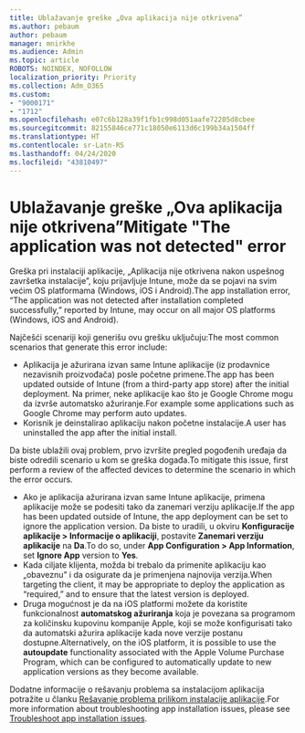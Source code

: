 ```yaml
---
title: Ublažavanje greške „Ova aplikacija nije otkrivena”
ms.author: pebaum
author: pebaum
manager: mnirkhe
ms.audience: Admin
ms.topic: article
ROBOTS: NOINDEX, NOFOLLOW
localization_priority: Priority
ms.collection: Adm_O365
ms.custom:
- "9000171"
- "1712"
ms.openlocfilehash: e07c6b128a39f1fb1c998d051aafe72205d8cbee
ms.sourcegitcommit: 82155846ce771c18050e6113d6c199b34a1504ff
ms.translationtype: HT
ms.contentlocale: sr-Latn-RS
ms.lasthandoff: 04/24/2020
ms.locfileid: "43810497"
---
```

# <a name="mitigate-the-application-was-not-detected-error"></a><span data-ttu-id="3bc87-102">Ublažavanje greške „Ova aplikacija nije otkrivena”</span><span class="sxs-lookup"><span data-stu-id="3bc87-102">Mitigate "The application was not detected" error</span></span>

<span data-ttu-id="3bc87-103">Greška pri instalaciji aplikacije, „Aplikacija nije otkrivena nakon uspešnog završetka instalacije”, koju prijavljuje Intune, može da se pojavi na svim većim OS platformama (Windows, iOS i Android).</span><span class="sxs-lookup"><span data-stu-id="3bc87-103">The app installation error, “The application was not detected after installation completed successfully,” reported by Intune, may occur on all major OS platforms (Windows, iOS and Android).</span></span>

<span data-ttu-id="3bc87-104">Najčešći scenariji koji generišu ovu grešku uključuju:</span><span class="sxs-lookup"><span data-stu-id="3bc87-104">The most common scenarios that generate this error include:</span></span>

- <span data-ttu-id="3bc87-105">Aplikacija je ažurirana izvan same Intune aplikacije (iz prodavnice nezavisnih proizvođača) posle početne primene.</span><span class="sxs-lookup"><span data-stu-id="3bc87-105">The app has been updated outside of Intune (from a third-party app store) after the initial deployment.</span></span> <span data-ttu-id="3bc87-106">Na primer, neke aplikacije kao što je Google Chrome mogu da izvrše automatsko ažuriranje.</span><span class="sxs-lookup"><span data-stu-id="3bc87-106">For example some applications such as Google Chrome may perform auto updates.</span></span>
- <span data-ttu-id="3bc87-107">Korisnik je deinstalirao aplikaciju nakon početne instalacije.</span><span class="sxs-lookup"><span data-stu-id="3bc87-107">A user has uninstalled the app after the initial install.</span></span>

<span data-ttu-id="3bc87-108">Da biste ublažili ovaj problem, prvo izvršite pregled pogođenih uređaja da biste odredili scenario u kom se greška događa.</span><span class="sxs-lookup"><span data-stu-id="3bc87-108">To mitigate this issue, first perform a review of the affected devices to determine the scenario in which the error occurs.</span></span>

- <span data-ttu-id="3bc87-109">Ako je aplikacija ažurirana izvan same Intune aplikacije, primena aplikacije može se podesiti tako da zanemari verziju aplikacije.</span><span class="sxs-lookup"><span data-stu-id="3bc87-109">If the app has been updated outside of Intune, the app deployment can be set to ignore the application version.</span></span> <span data-ttu-id="3bc87-110">Da biste to uradili, u okviru **Konfiguracije aplikacije > Informacije o aplikaciji**, postavite **Zanemari verziju aplikacije** na **Da**.</span><span class="sxs-lookup"><span data-stu-id="3bc87-110">To do so, under **App Configuration > App Information**, set **Ignore App** version to **Yes**.</span></span>
- <span data-ttu-id="3bc87-111">Kada ciljate klijenta, možda bi trebalo da primenite aplikaciju kao „obaveznu” i da osigurate da je primenjena najnovija verzija.</span><span class="sxs-lookup"><span data-stu-id="3bc87-111">When targeting the client, it may be appropriate to deploy the application as “required,” and to ensure that the latest version is deployed.</span></span>
- <span data-ttu-id="3bc87-112">Druga mogućnost je da na iOS platformi možete da koristite funkcionalnost **automatskog ažuriranja** koja je povezana sa programom za količinsku kupovinu kompanije Apple, koji se može konfigurisati tako da automatski ažurira aplikacije kada nove verzije postanu dostupne.</span><span class="sxs-lookup"><span data-stu-id="3bc87-112">Alternatively, on the iOS platform, it is possible to use the **autoupdate** functionality associated with the Apple Volume Purchase Program, which can be configured to automatically update to new application versions as they become available.</span></span>

<span data-ttu-id="3bc87-113">Dodatne informacije o rešavanju problema sa instalacijom aplikacija potražite u članku [Rešavanje problema prilikom instalacije aplikacije](https://docs.microsoft.com/intune/troubleshoot-app-install).</span><span class="sxs-lookup"><span data-stu-id="3bc87-113">For more information about troubleshooting app installation issues, please see [Troubleshoot app installation issues](https://docs.microsoft.com/intune/troubleshoot-app-install).</span></span>

